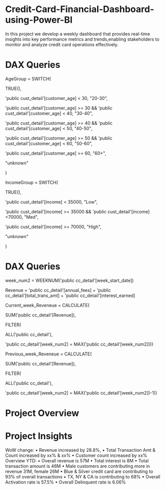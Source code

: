 # Credit-Card-Financial-Dashboard-using-Power-BI


In this project we develop a weekly dashboard  that provides real-time insights into key performance metrics and trends,enabling stakeholders to monitor and analyze credit card operations
effectively.


# DAX Queries

AgeGroup = SWITCH(

TRUE(),

'public cust_detail'[customer_age] < 30, "20-30",

'public cust_detail'[customer_age] >= 30 && 'public cust_detail'[customer_age] < 40, "30-40",

'public cust_detail'[customer_age] >= 40 && 'public cust_detail'[customer_age] < 50, "40-50",

'public cust_detail'[customer_age] >= 50 && 'public cust_detail'[customer_age] < 60, "50-60",

'public cust_detail'[customer_age] >= 60, "60+",

"unknown"

)


IncomeGroup = SWITCH(

TRUE(),

'public cust_detail'[income] < 35000, "Low",

'public cust_detail'[income] >= 35000 && 'public cust_detail'[income] <70000, "Med",

'public cust_detail'[income] >= 70000, "High",

"unknown"

)


# DAX Queries 


week_num2 = WEEKNUM('public cc_detail'[week_start_date])

Revenue = 'public cc_detail'[annual_fees] + 'public cc_detail'[total_trans_amt] + 'public cc_detail'[interest_earned]

Current_week_Reveneue = CALCULATE(

SUM('public cc_detail'[Revenue]),

FILTER(

ALL('public cc_detail'),

'public cc_detail'[week_num2] = MAX('public cc_detail'[week_num2])))

Previous_week_Reveneue = CALCULATE(

SUM('public cc_detail'[Revenue]),

FILTER(

ALL('public cc_detail'),

'public cc_detail'[week_num2] = MAX('public cc_detail'[week_num2])-1))



# Project Overview




# Project Insights

WoW change:
• Revenue increased by 28.8%,
• Total Transaction Amt & Count increased by xx% & xx%
• Customer count increased by xx%
Overview YTD:
• Overall revenue is 57M
• Total interest is 8M
• Total transaction amount is 46M
• Male customers are contributing more in revenue 31M, female 26M
• Blue & Silver credit card are contributing to 93% of overall
transactions
• TX, NY & CA is contributing to 68%
• Overall Activation rate is 57.5%
• Overall Delinquent rate is 6.06%









